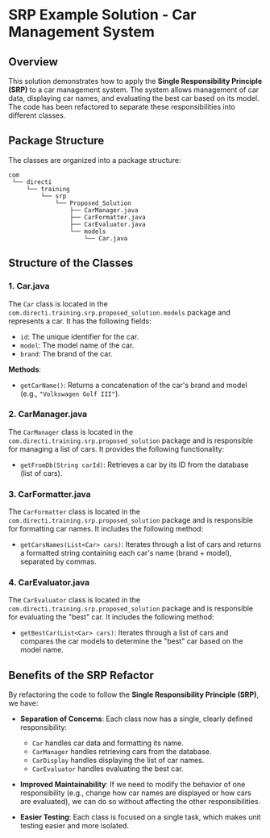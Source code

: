 # SRP Example Solution - Car Management System

## Overview

This solution demonstrates how to apply the **Single Responsibility Principle (SRP)** to a car management system. The system allows management of car data, displaying car names, and evaluating the best car based on its model. The code has been refactored to separate these responsibilities into different classes.


## Package Structure

The classes are organized into a package structure:
```
com
 └── directi
     └── training
         └── srp
             └── Proposed_Solution
                 ├── CarManager.java
                 ├── CarFormatter.java
                 ├── CarEvaluator.java
                 └── models
                     └── Car.java
```
## Structure of the Classes

### 1. **Car.java**

The `Car` class is located in the `com.directi.training.srp.proposed_solution.models` package and represents a car. It has the following fields:

- `id`: The unique identifier for the car.
- `model`: The model name of the car.
- `brand`: The brand of the car.

**Methods**:
- `getCarName()`: Returns a concatenation of the car's brand and model (e.g., `"Volkswagen Golf III"`).

### 2. **CarManager.java**

The `CarManager` class is located in the `com.directi.training.srp.proposed_solution` package and is responsible for managing a list of cars. It provides the following functionality:

- `getFromDb(String carId)`: Retrieves a car by its ID from the database (list of cars).

### 3. **CarFormatter.java**

The `CarFormatter` class is located in the `com.directi.training.srp.proposed_solution` package and is responsible for formatting car names. It includes the following method:

- `getCarsNames(List<Car> cars)`: Iterates through a list of cars and returns a formatted string containing each car's name (brand + model), separated by commas.

### 4. **CarEvaluator.java**

The `CarEvaluator` class is located in the `com.directi.training.srp.proposed_solution` package and is responsible for evaluating the "best" car. It includes the following method:

- `getBestCar(List<Car> cars)`: Iterates through a list of cars and compares the car models to determine the "best" car based on the model name.

## Benefits of the SRP Refactor

By refactoring the code to follow the **Single Responsibility Principle (SRP)**, we have:

- **Separation of Concerns**: Each class now has a single, clearly defined responsibility:
  - `Car` handles car data and formatting its name.
  - `CarManager` handles retrieving cars from the database.
  - `CarDisplay` handles displaying the list of car names.
  - `CarEvaluator` handles evaluating the best car.

- **Improved Maintainability**: If we need to modify the behavior of one responsibility (e.g., change how car names are displayed or how cars are evaluated), we can do so without affecting the other responsibilities.

- **Easier Testing**: Each class is focused on a single task, which makes unit testing easier and more isolated.
